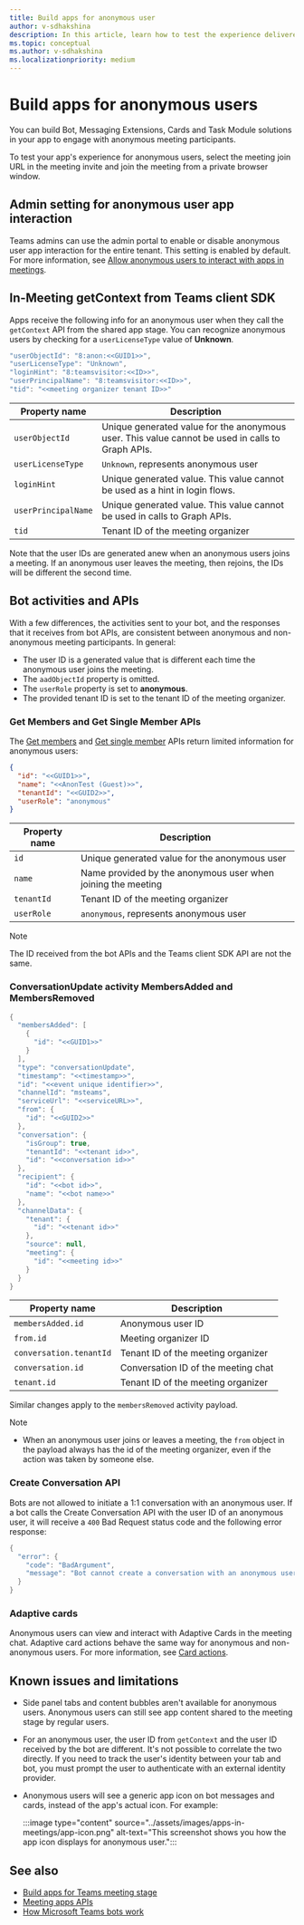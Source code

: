 ```yaml
---
title: Build apps for anonymous user
author: v-sdhakshina
description: In this article, learn how to test the experience delivered to the anonymous users in meeting apps with all admin settings.
ms.topic: conceptual
ms.author: v-sdhakshina
ms.localizationpriority: medium
---
```


# Build apps for anonymous users

You can build Bot, Messaging Extensions, Cards and Task Module solutions in your app to engage with anonymous meeting participants.

To test your app's experience for anonymous users, select the meeting join URL in the meeting invite and join the meeting from a private browser window.

## Admin setting for anonymous user app interaction

Teams admins can use the admin portal to enable or disable anonymous user app interaction for the entire tenant. This setting is enabled by default. For more information, see [Allow anonymous users to interact with apps in meetings](/microsoftteams/meeting-settings-in-teams).

## In-Meeting getContext from Teams client SDK

Apps receive the following info for an anonymous user when they call the `getContext` API from the shared app stage. You can recognize anonymous users by checking for a `userLicenseType` value of **Unknown**.

```csharp
"userObjectId": "8:anon:<<GUID1>>",
"userLicenseType": "Unknown",
"loginHint": "8:teamsvisitor:<<ID>>",
"userPrincipalName": "8:teamsvisitor:<<ID>>",
"tid": "<<meeting organizer tenant ID>>"
```

| **Property name** | **Description** |
| --- | --- |
| `userObjectId` | Unique generated value for the anonymous user. This value cannot be used in calls to Graph APIs. |
| `userLicenseType` | `Unknown`, represents anonymous user |
| `loginHint` | Unique generated value. This value cannot be used as a hint in login flows. |
| `userPrincipalName` | Unique generated value. This value cannot be used in calls to Graph APIs. |
| `tid` | Tenant ID of the meeting organizer |

Note that the user IDs are generated anew when an anonymous users joins a meeting. If an anonymous user leaves the meeting, then rejoins, the IDs will be different the second time.

## Bot activities and APIs

With a few differences, the activities sent to your bot, and the responses that it receives from bot APIs, are consistent between anonymous and non-anonymous meeting participants. In general:
* The user ID is a generated value that is different each time the anonymous user joins the meeting.
* The `aadObjectId` property is omitted.
* The `userRole` property is set to **anonymous**.
* The provided tenant ID is set to the tenant ID of the meeting organizer.

### Get Members and Get Single Member APIs

The [Get members](/microsoftteams/platform/bots/how-to/get-teams-context#fetch-the-roster-or-user-profile) and [Get single member](/microsoftteams/platform/bots/how-to/get-teams-context#get-single-member-details) APIs return limited information for anonymous users:

```json
{ 
  "id": "<<GUID1>>", 
  "name": "<<AnonTest (Guest)>>",  
  "tenantId": "<<GUID2>>", 
  "userRole": "anonymous" 
} 
```

| **Property name** | **Description** |
| --- | --- |
| `id` | Unique generated value for the anonymous user |
| `name` | Name provided by the anonymous user when joining the meeting |
| `tenantId` | Tenant ID of the meeting organizer |
| `userRole` | `anonymous`, represents anonymous user |

> [!NOTE]
> The ID received from the bot APIs and the Teams client SDK API are not the same.

### ConversationUpdate activity MembersAdded and MembersRemoved

```csharp
{ 
  "membersAdded": [ 
    { 
      "id": "<<GUID1>>" 
    } 
  ], 
  "type": "conversationUpdate", 
  "timestamp": "<<timestamp>>", 
  "id": "<<event unique identifier>>", 
  "channelId": "msteams", 
  "serviceUrl": "<<serviceURL>>", 
  "from": { 
    "id": "<<GUID2>>" 
  }, 
  "conversation": { 
    "isGroup": true, 
    "tenantId": "<<tenant id>>", 
    "id": "<<conversation id>>" 
  }, 
  "recipient": { 
    "id": "<<bot id>>", 
    "name": "<<bot name>>" 
  }, 
  "channelData": { 
    "tenant": { 
      "id": "<<tenant id>>" 
    }, 
    "source": null, 
    "meeting": { 
      "id": "<<meeting id>>" 
    } 
  } 
} 
```

| **Property name** | **Description** |
| --- | --- |
| `membersAdded.id` | Anonymous user ID |
| `from.id` | Meeting organizer ID |
| `conversation.tenantId` | Tenant ID of the meeting organizer |
| `conversation.id` | Conversation ID of the meeting chat |
| `tenant.id` | Tenant ID of the meeting organizer |

Similar changes apply to the `membersRemoved` activity payload.

> [!NOTE]
>
> * When an anonymous user joins or leaves a meeting, the `from` object in the payload always has the id of the meeting organizer, even if the action was taken by someone else.

### Create Conversation API

Bots are not allowed to initiate a 1:1 conversation with an anonymous user. If a bot calls the Create Conversation API with the user ID of an anonymous user, it will receive a `400` Bad Request status code and the following error response:

```csharp
{ 
  "error": {
    "code": "BadArgument",
    "message": "Bot cannot create a conversation with an anonymous user"
  }
} 
```

### Adaptive cards

Anonymous users can view and interact with Adaptive Cards in the meeting chat. Adaptive card actions behave the same way for anonymous and non-anonymous users. For more information, see [Card actions](/microsoftteams/platform/task-modules-and-cards/cards/cards-actions?tabs=json).

## Known issues and limitations

* Side panel tabs and content bubbles aren't available for anonymous users. Anonymous users can still see app content shared to the meeting stage by regular users.

* For an anonymous user, the user ID from `getContext` and the user ID received by the bot are different. It's not possible to correlate the two directly. If you need to track the user's identity between your tab and bot, you must prompt the user to authenticate with an external identity provider.

* Anonymous users will see a generic app icon on bot messages and cards, instead of the app's actual icon. For example:

    :::image type="content" source="../assets/images/apps-in-meetings/app-icon.png" alt-text="This screenshot shows you how the app icon displays for anonymous user.":::

## See also

* [Build apps for Teams meeting stage](build-apps-for-teams-meeting-stage.md)
* [Meeting apps APIs](meeting-apps-apis.md)
* [How Microsoft Teams bots work](/azure/bot-service/bot-builder-basics-teams)
